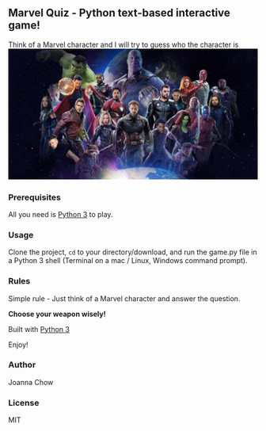 ## Marvel Quiz - Python text-based interactive game!

Think of a Marvel character and I will try to guess who the character is 
![Marvel Characters](images/marvel_character.jpg)

### Prerequisites

All you need is [Python 3](https://www.python.org/) to play.

### Usage
Clone the project, <code>cd</code> to your directory/download, and run the game.py file in a Python 3 shell (Terminal on a mac / Linux, Windows command prompt).

### Rules
Simple rule - Just think of a Marvel character and answer the question.

**Choose your weapon wisely!**

Built with [Python 3](https://www.python.org/doc/)

Enjoy!

### Author
Joanna Chow

### License 
MIT
